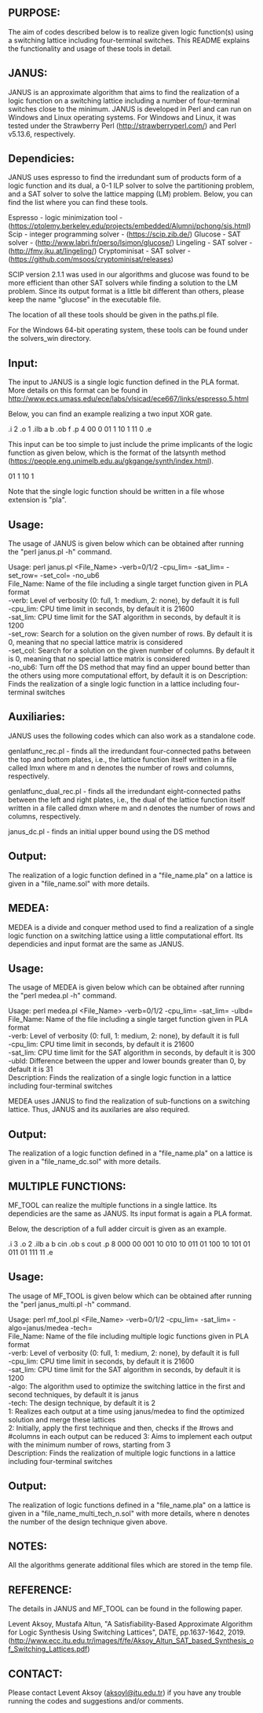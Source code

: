 PURPOSE:
-------
The aim of codes described below is to realize given logic function(s) using a switching lattice including four-terminal switches. This README explains the functionality and usage of these tools in detail.

JANUS:
------
JANUS is an approximate algorithm that aims to find the realization of a logic function on a switching lattice including a number of four-terminal switches close to the minimum. JANUS is developed in Perl and can run on Windows and Linux operating systems. For Windows and Linux, it was tested under the Strawberry Perl (http://strawberryperl.com/) and Perl v5.13.6, respectively. 

Dependicies:
------------
JANUS uses espresso to find the irredundant sum of products form of a logic function and its dual, a 0-1 ILP solver to solve the partitioning problem, and a SAT solver to solve the lattice mapping (LM) problem. Below, you can find the list where you can find these tools.

Espresso - logic minimization tool - (https://ptolemy.berkeley.edu/projects/embedded/Alumni/pchong/sis.html)
Scip - integer programming solver - (https://scip.zib.de/)
Glucose - SAT solver - (http://www.labri.fr/perso/lsimon/glucose/) 
Lingeling - SAT solver - (http://fmv.jku.at/lingeling/)
Cryptominisat - SAT solver - (https://github.com/msoos/cryptominisat/releases)

SCIP version 2.1.1 was used in our algorithms and glucose was found to be more efficient than other SAT solvers while finding a solution to the LM problem. Since its output format is a little bit different than others, please keep the name "glucose" in the executable file.

The location of all these tools should be given in the paths.pl file.

For the Windows 64-bit operating system, these tools can be found under the solvers_win directory. 

Input:
------
The input to JANUS is a single logic function defined in the PLA format. More details on this format can be found in http://www.ecs.umass.edu/ece/labs/vlsicad/ece667/links/espresso.5.html

Below, you can find an example realizing a two input XOR gate.

.i 2
.o 1
.ilb a b
.ob f
.p 4
00 0
01 1
10 1
11 0
.e

This input can be too simple to just include the prime implicants of the logic function as given below, which is the format of the latsynth method (https://people.eng.unimelb.edu.au/gkgange/synth/index.html).

01 1
10 1

Note that the single logic function should be written in a file whose extension is "pla".

Usage:
------
The usage of JANUS is given below which can be obtained after running the "perl janus.pl -h" command.

Usage:       perl janus.pl <File_Name> -verb=0/1/2 -cpu_lim=<int> -sat_lim=<int> -set_row=<int> -set_col=<int> -no_ub6                       
File_Name:   Name of the file including a single target function given in PLA format                                                         
-verb:       Level of verbosity (0: full, 1: medium, 2: none), by default it is full                                                         
-cpu_lim:    CPU time limit in seconds, by default it is 21600                                                                               
-sat_lim:    CPU time limit for the SAT algorithm in seconds, by default it is 1200                                                          
-set_row:    Search for a solution on the given number of rows. By default it is 0, meaning that no special lattice matrix is considered     
-set_col:    Search for a solution on the given number of columns. By default it is 0, meaning that no special lattice matrix is considered  
-no_ub6:     Turn off the DS method that may find an upper bound better than the others using more computational effort, by default it is on 
Description: Finds the realization of a single logic function in a lattice including four-terminal switches                                  

Auxiliaries:
------------
JANUS uses the following codes which can also work as a standalone code.

genlatfunc_rec.pl - finds all the irredundant four-connected paths between the top and bottom plates, i.e., the lattice function itself written in a file called lmxn where m and n denotes the number of rows and columns, respectively.

genlatfunc_dual_rec.pl - finds all the irredundant eight-connected paths between the left and right plates, i.e., the dual of the lattice function itself written in a file called dmxn where m and n denotes the number of rows and columns, respectively.

janus_dc.pl - finds an initial upper bound using the DS method

Output:
-------
The realization of a logic function defined in a "file_name.pla" on a lattice is given in a "file_name.sol" with more details.

MEDEA:
------
MEDEA is a divide and conquer method used to find a realization of a single logic function on a switching lattice using a little computational effort. Its dependicies and input format are the same as JANUS. 

Usage:
------
The usage of MEDEA is given below which can be obtained after running the "perl medea.pl -h" command.

Usage:       perl medea.pl <File_Name> -verb=0/1/2 -cpu_lim=<int> -sat_lim=<int> -ulbd=<int>              
File_Name:   Name of the file including a single target function given in PLA format                        
-verb:       Level of verbosity (0: full, 1: medium, 2: none), by default it is full                        
-cpu_lim:    CPU time limit in seconds, by default it is 21600                                              
-sat_lim:    CPU time limit for the SAT algorithm in seconds, by default it is 300                          
-ubld:       Difference between the upper and lower bounds greater than 0, by default it is 31              
Description: Finds the realization of a single logic function in a lattice including four-terminal switches 

MEDEA uses JANUS to find the realization of sub-functions on a switching lattice. Thus, JANUS and its auxilaries are also required.

Output:
-------
The realization of a logic function defined in a "file_name.pla" on a lattice is given in a "file_name_dc.sol" with more details.

MULTIPLE FUNCTIONS:
-------------------
MF_TOOL can realize the multiple functions in a single lattice. Its dependicies are the same as JANUS. Its input format is again a PLA format.

Below, the description of a full adder circuit is given as an example.

.i 3
.o 2
.ilb a b cin
.ob s cout
.p 8
000 00
001 10
010 10
011 01
100 10
101 01
011 01
111 11
.e

Usage:
------
The usage of MF_TOOL is given below which can be obtained after running the "perl janus_multi.pl -h" command.

Usage:       perl mf_tool.pl <File_Name> -verb=0/1/2 -cpu_lim=<int> -sat_lim=<int> -algo=janus/medea -tech=<int>            
File_Name:   Name of the file including multiple logic functions given in PLA format                                            
-verb:       Level of verbosity (0: full, 1: medium, 2: none), by default it is full                                            
-cpu_lim:    CPU time limit in seconds, by default it is 21600                                                                  
-sat_lim:    CPU time limit for the SAT algorithm in seconds, by default it is 1200                                             
-algo:       The algorithm used to optimize the switching lattice in the first and second techniques, by default it is janus    
-tech:       The design technique, by default it is 2                                                                           
               1: Realizes each output at a time using janus/medea to find the optimized solution and merge these lattices      
               2: Initially, apply the first technique and then, checks if the #rows and #columns in each output can be reduced 
               3: Aims to implement each output with the minimum number of rows, starting from 3                                
Description: Finds the realization of multiple logic functions in a lattice including four-terminal switches                    

Output:
-------
The realization of logic functions defined in a "file_name.pla" on a lattice is given in a "file_name_multi_tech_n.sol" with more details, where n denotes the number of the design technique given above.

NOTES:
------
All the algorithms generate additional files which are stored in the temp file.

REFERENCE:
----------
The details in JANUS and MF_TOOL can be found in the following paper.

Levent Aksoy, Mustafa Altun, "A Satisfiability-Based Approximate Algorithm for Logic Synthesis Using Switching Lattices", DATE, pp.1637-1642, 2019. (http://www.ecc.itu.edu.tr/images/f/fe/Aksoy_Altun_SAT_based_Synthesis_of_Switching_Lattices.pdf)

CONTACT:
--------
Please contact Levent Aksoy (aksoyl@itu.edu.tr) if you have any trouble running the codes and suggestions and/or comments.
